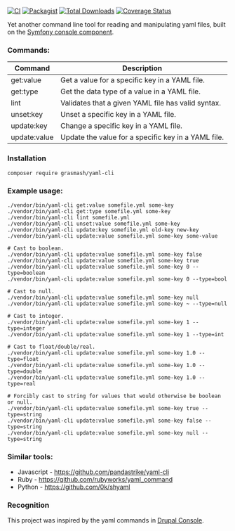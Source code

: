 [![CI](https://github.com/grasmash/yaml-cli/actions/workflows/php.yml/badge.svg)](https://github.com/grasmash/yaml-cli/actions/workflows/php.yml) [![Packagist](https://img.shields.io/packagist/v/grasmash/yaml-cli.svg)](https://packagist.org/packages/grasmash/yaml-cli) [![Total Downloads](https://poser.pugx.org/grasmash/yaml-cli/downloads)](https://packagist.org/packages/grasmash/yaml-cli) [![Coverage Status](https://coveralls.io/repos/github/grasmash/yaml-cli/badge.svg?branch=master)](https://coveralls.io/github/grasmash/yaml-cli?branch=master)

Yet another command line tool for reading and manipulating yaml files, built on
the [Symfony console component](http://symfony.com/doc/current/components/console.html).

### Commands:

| Command      | Description                                         |
|--------------| ----------------------------------------------------|
| get:value    | Get a value for a specific key in a YAML file.      |
| get:type     | Get the data type of a value in a YAML file.        |
| lint         | Validates that a given YAML file has valid syntax.  |
| unset:key    | Unset a specific key in a YAML file.                |
| update:key   | Change a specific key in a YAML file.               |
| update:value | Update the value for a specific key in a YAML file. |

### Installation

    composer require grasmash/yaml-cli

### Example usage:

    ./vendor/bin/yaml-cli get:value somefile.yml some-key
    ./vendor/bin/yaml-cli get:type somefile.yml some-key
    ./vendor/bin/yaml-cli lint somefile.yml
    ./vendor/bin/yaml-cli unset:value somefile.yml some-key
    ./vendor/bin/yaml-cli update:key somefile.yml old-key new-key
    ./vendor/bin/yaml-cli update:value somefile.yml some-key some-value

    # Cast to boolean.
    ./vendor/bin/yaml-cli update:value somefile.yml some-key false
    ./vendor/bin/yaml-cli update:value somefile.yml some-key true
    ./vendor/bin/yaml-cli update:value somefile.yml some-key 0 --type=boolean
    ./vendor/bin/yaml-cli update:value somefile.yml some-key 0 --type=bool

    # Cast to null.
    ./vendor/bin/yaml-cli update:value somefile.yml some-key null
    ./vendor/bin/yaml-cli update:value somefile.yml some-key ~ --type=null

    # Cast to integer.
    ./vendor/bin/yaml-cli update:value somefile.yml some-key 1 --type=integer
    ./vendor/bin/yaml-cli update:value somefile.yml some-key 1 --type=int

    # Cast to float/double/real.
    ./vendor/bin/yaml-cli update:value somefile.yml some-key 1.0 --type=float
    ./vendor/bin/yaml-cli update:value somefile.yml some-key 1.0 --type=double
    ./vendor/bin/yaml-cli update:value somefile.yml some-key 1.0 --type=real

    # Forcibly cast to string for values that would otherwise be boolean or null.
    ./vendor/bin/yaml-cli update:value somefile.yml some-key true --type=string
    ./vendor/bin/yaml-cli update:value somefile.yml some-key false --type=string
    ./vendor/bin/yaml-cli update:value somefile.yml some-key null --type=string

### Similar tools:

- Javascript - https://github.com/pandastrike/yaml-cli
- Ruby - https://github.com/rubyworks/yaml_command
- Python - https://github.com/0k/shyaml

### Recognition

This project was inspired by the yaml commands in [Drupal Console](https://drupalconsole.com/).
